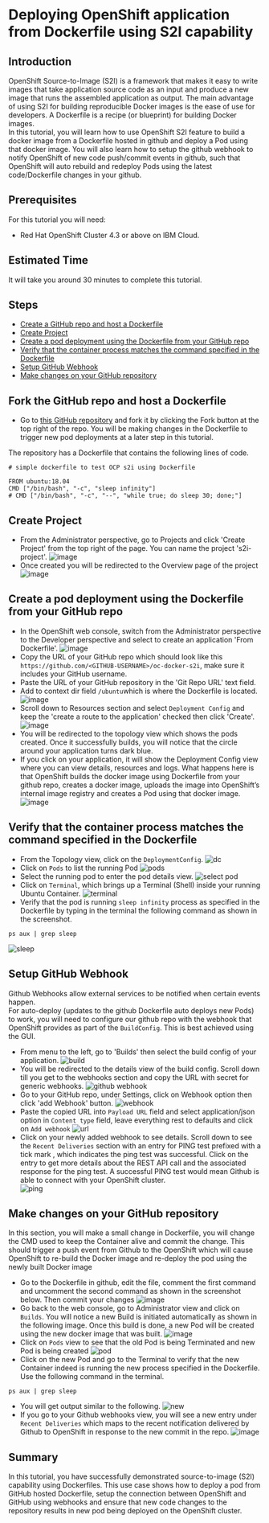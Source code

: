 # Deploying OpenShift application from Dockerfile using S2I capability
## Introduction
OpenShift Source-to-Image (S2I) is a framework that makes it easy to write images that take application source code as an input and produce a new image that runs the assembled application as output. The main advantage of using S2I for building reproducible Docker images is the ease of use for developers. A Dockerfile is a recipe (or blueprint) for building Docker images.<br>
In this tutorial, you will learn how to use OpenShift S2I feature to build a docker image from a Dockerfile hosted in github and deploy a Pod using that docker image. You will also learn how to setup the github webhook to notify OpenShift of new code push/commit events in github, such that OpenShift will auto rebuild and redeploy Pods using the latest code/Dockerfile changes in your github.
## Prerequisites
For this tutorial you will need:
- Red Hat OpenShift Cluster 4.3 or above on IBM Cloud.
## Estimated Time
It will take you around 30 minutes to complete this tutorial.
## Steps
- [Create a GitHub repo and host a Dockerfile](https://github.com/nerdingitout/oc-docker-s2i#create-a-github-repo-and-host-a-dockerfile)
- [Create Project](https://github.com/nerdingitout/oc-docker-s2i#create-project)
- [Create a pod deployment using the Dockerfile from your GitHub repo](https://github.com/nerdingitout/oc-docker-s2i#create-a-pod-deployment-using-the-dockerfile-from-your-github-repo)
- [Verify that the container process matches the command specified in the Dockerfile](https://github.com/nerdingitout/oc-docker-s2i#verify-that-the-container-process-matches-the-command-specified-in-the-dockerfile)
- [Setup GitHub Webhook](https://github.com/nerdingitout/oc-docker-s2i#setup-github-webhook)
- [Make changes on your GitHub repository](https://github.com/nerdingitout/oc-docker-s2i#make-changes-on-your-github-repository)

## Fork the GitHub repo and host a Dockerfile
- Go to <a href="https://github.com/nerdingitout/oc-docker-s2i">this GitHub repository</a> and fork it by clicking the Fork button at the top right of the repo. You will be making changes in the Dockerfile to trigger new pod deployments at a later step in this tutorial.

The repository has a Dockerfile that contains the following lines of code.
```
# simple dockerfile to test OCP s2i using Dockerfile 

FROM ubuntu:18.04
CMD ["/bin/bash", "-c", "sleep infinity"]
# CMD ["/bin/bash", "-c", "--", "while true; do sleep 30; done;"]
```
## Create Project
- From the Administrator perspective, go to Projects and click 'Create Project' from the top right of the page. You can name the project 's2i-project'.
![image](https://user-images.githubusercontent.com/36239840/117288733-dc4acf00-ae7c-11eb-9a52-9d41958c0990.png)
- Once created you will be redirected to the Overview page of the project
![image](https://user-images.githubusercontent.com/36239840/117288822-f71d4380-ae7c-11eb-9cbc-46c1a720c3ca.png)

## Create a pod deployment using the Dockerfile from your GitHub repo
- In the OpenShift web console, switch from the Administrator perspective to the Developer perspective and select to create an application 'From Dockerfile'.
![image](https://user-images.githubusercontent.com/36239840/117294441-b37a0800-ae83-11eb-8264-879e2939553f.png)
- Copy the URL of your GitHub repo which should look like this ```https://github.com/<GITHUB-USERNAME>/oc-docker-s2i```, make sure it includes your GitHub username. 
- Paste the URL of your GitHub repository in the 'Git Repo URL' text field.
- Add to context dir field ```/ubuntu```which is where the Dockerfile is located.
![image](https://user-images.githubusercontent.com/36239840/117295616-1e780e80-ae85-11eb-852b-011e5be0dc13.png)
- Scroll down to Resources section and select ```Deployment Config``` and keep the 'create a route to the application' checked then click 'Create'.
![image](https://user-images.githubusercontent.com/36239840/117295963-8cbcd100-ae85-11eb-80c7-5972beb45822.png)
- You will be redirected to the topology view which shows the pods created. Once it successfully builds, you will notice that the circle around your application turns dark blue.
- If you click on your application, it will show the Deployment Config view where you can view details, resources and logs. What happens here is that OpenShift builds the docker image using Dockerfile from your github repo, creates a docker image, uploads the image into OpenShift’s internal image registry and creates a Pod using that docker image.
![image](https://user-images.githubusercontent.com/36239840/117296212-d86f7a80-ae85-11eb-922e-cbafe2e2bb31.png)

## Verify that the container process matches the command specified in the Dockerfile
- From the Topology view, click on the `DeploymentConfig`. 
![dc](https://user-images.githubusercontent.com/36239840/122884433-38938080-d34f-11eb-85ac-2ab375c57ffc.JPG)
- Click on `Pods` to list the running Pod
![pods](https://user-images.githubusercontent.com/36239840/122884614-611b7a80-d34f-11eb-9453-146ce278ce0f.JPG)
- Select the running pod to enter the pod details view.
![select pod](https://user-images.githubusercontent.com/36239840/122884761-81e3d000-d34f-11eb-8e89-71c0bc252bf3.JPG)
- Click on `Terminal`, which brings up a Terminal (Shell) inside your running Ubuntu Container.
![terminal](https://user-images.githubusercontent.com/36239840/122886209-cfad0800-d350-11eb-80f5-b635e3563795.JPG)
- Verify that the pod is running `sleep infinity` process as specified in the Dockerfile by typing in the terminal the following command as shown in the screenshot.
```
ps aux | grep sleep
```
![sleep](https://user-images.githubusercontent.com/36239840/122886717-421de800-d351-11eb-93eb-b2a9f4893d60.JPG)

## Setup GitHub Webhook
Github Webhooks allow external services to be notified when certain events happen.<br>
For auto-deploy (updates to the github Dockerfile auto deploys new Pods) to work, you will need to configure our github repo with the webhook that OpenShift provides as part of the `BuildConfig`. This is best achieved using the GUI.
- From menu to the left, go to 'Builds' then select the build config of your application.
![build](https://user-images.githubusercontent.com/36239840/122889220-a80b6f00-d353-11eb-8d09-a7d3a77d516c.JPG)
- You will be redirected to the details view of the build config. Scroll down till you get to the webhooks section and copy the URL with secret for generic webhooks.
![github webhook](https://user-images.githubusercontent.com/36239840/122907130-e14bdb00-d363-11eb-8e91-a1e9f0f696d5.JPG)
- Go to your GitHub repo, under Settings, click on Webhook option then click 'add Webhook' button.
![webhook](https://user-images.githubusercontent.com/36239840/122892643-9e373b00-d356-11eb-8fdd-43b92559db0a.JPG)
- Paste the copied URL into `Payload URL` field and select application/json option in `Content type` field, leave everything rest to defaults and click on `Add webhook`
![url](https://user-images.githubusercontent.com/36239840/122893252-359c8e00-d357-11eb-9784-5852eb16b802.JPG)
- Click on your newly added webhook to see details. Scroll down to see the `Recent Deliveries` section with an entry for PING test prefixed with a tick mark , which indicates the ping test was successful. Click on the entry to get more details about the REST API call and the associated response for the ping test.
A successful PING test would mean Github is able to connect with your OpenShift cluster.<br>
![ping](https://user-images.githubusercontent.com/36239840/122895324-0f77ed80-d359-11eb-8a94-e323c6541a0f.JPG)

## Make changes on your GitHub repository 
In this section, you will make a small change in Dockerfile, you will change the CMD used to keep the Container alive and commit the change. This should trigger a push event from Github to the OpenShift which will cause OpenShift to re-build the Docker image and re-deploy the pod using the newly built Docker image
- Go to the Dockerfile in github, edit the file, comment the first command and uncomment the second command as shown in the screenshot below. Then commit your changes
![image](https://user-images.githubusercontent.com/36239840/122897495-1e5f9f80-d35b-11eb-8ac5-dbdd93855301.png)
- Go back to the web console, go to Administrator view and click on `Builds`. You will notice a new Build is initiated automatically as shown in the following image. Once this build is done, a new Pod will be created using the new docker image that was built.
![image](https://user-images.githubusercontent.com/36239840/124136895-3e4b3d80-da96-11eb-89fe-c67a079cb4e5.png)
- Click on `Pods` view to see that the old Pod is being Terminated and new Pod is being created
![pod](https://user-images.githubusercontent.com/36239840/124137052-5de26600-da96-11eb-8092-73d9f5ca959d.png)
- Click on the new Pod and go to the Terminal to verify that the new Container indeed is running the new process specified in the Dockerfile. Use the following command in the terminal.
```
ps aux | grep sleep
```
- You will get output similar to the following.
![new](https://user-images.githubusercontent.com/36239840/122905023-ead44380-d361-11eb-96c6-33f84c8e9b4a.JPG)
- If you go to your Github webhooks view, you will see a new entry under `Recent Deliveries` which maps to the recent notification delivered by Github to OpenShift in response to the new commit in the repo.
![image](https://user-images.githubusercontent.com/36239840/122908220-f07f5880-d364-11eb-8a7a-6235c61a52b7.png)

## Summary
In this tutorial, you have successfully demonstrated source-to-image (S2I) capability using Dockerfiles. This use case shows how to deploy a pod from GitHub hosted Dockerfile, setup the connection between OpenShift and GitHub using webhooks and ensure that new code changes to the repository results in new pod being deployed on the OpenShift cluster.
